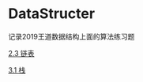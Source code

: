 # DataStructer

记录2019王道数据结构上面的算法练习题

[2.3 链表](https://github.com/Hoonly/DataStructer/tree/master/2.3)

[3.1 栈](https://github.com/Hoonly/DataStructer/tree/master/3.1)
